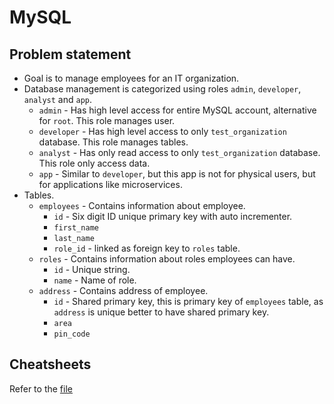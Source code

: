 # MySQL

## Problem statement

- Goal is to manage employees for an IT organization.
- Database management is categorized using roles `admin`, `developer`, `analyst` and `app`.
  - `admin` - Has high level access for entire MySQL account, alternative for `root`. This role manages user.
  - `developer` - Has high level access to only `test_organization` database. This role manages tables.
  - `analyst` - Has only read access to only `test_organization` database. This role only access data.
  - `app` - Similar to `developer`, but this app is not for physical users, but for applications like microservices.
- Tables.
  - `employees` - Contains information about employee.
    - `id` - Six digit ID unique primary key with auto incrementer.
    - `first_name`
    - `last_name`
    - `role_id` - linked as foreign key to `roles` table.
  - `roles` - Contains information about roles employees can have.
    - `id` - Unique string.
    - `name` - Name of role.
  - `address` - Contains address of employee.
    - `id` - Shared primary key, this is primary key of `employees` table, as `address` is unique better to have shared primary key.
    - `area`
    - `pin_code`

## Cheatsheets

Refer to the [file](./CHEATSHEETS.md)